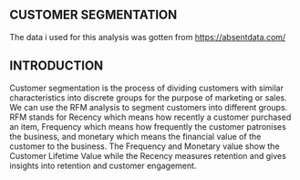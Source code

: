 ## CUSTOMER SEGMENTATION
The data i used for this analysis was gotten from https://absentdata.com/ 

## INTRODUCTION
Customer segmentation is the process of dividing customers with similar characteristics into discrete groups for the purpose of marketing or sales. We can use the RFM analysis to segment customers into different groups. RFM stands for Recency which means how recently a customer purchased an item, Frequency which means how frequently the customer patronises the business, and monetary which means the financial value of the customer to the business. The Frequency and Monetary value show the Customer Lifetime Value while the Recency measures retention and gives insights into retention and customer engagement.
 
